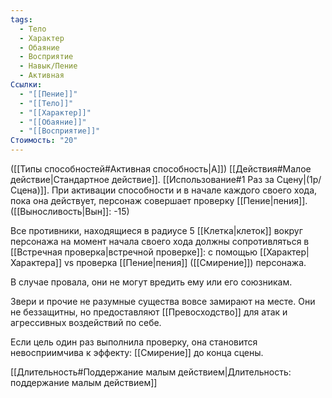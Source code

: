 ```yaml
---
tags:
  - Тело
  - Характер
  - Обаяние
  - Восприятие
  - Навык/Пение
  - Активная
Ссылки:
  - "[[Пение]]"
  - "[[Тело]]"
  - "[[Характер]]"
  - "[[Обаяние]]"
  - "[[Восприятие]]"
Стоимость: "20"
---
```

([[Типы способностей#Активная способность|А]]) [[Действия#Малое действие|Стандартное действие]]. [[Использование#1 Раз за Сцену|(1р/Сцена)]]. При активации способности и в начале каждого своего хода, пока она действует, персонаж совершает проверку [[Пение|пения]]. ([[Выносливость|Вын]]: -15)

Все противники, находящиеся в радиусе 5 [[Клетка|клеток]] вокруг персонажа на момент начала своего хода должны сопротивляться в [[Встречная проверка|встречной проверке]]: с помощью [[Характер|Характера]] vs проверка [[Пение|пения]] ([[Смирение]]) персонажа.

В случае провала, они не могут вредить ему или его союзникам.

Звери и прочие не разумные существа вовсе замирают на месте. Они не беззащитны, но предоставляют [[Превосходство]] для атак и агрессивных воздействий по себе.  

Если цель один раз выполнила проверку, она становится невосприимчива к эффекту: [[Смирение]] до конца сцены. 

[[Длительность#Поддержание малым действием|Длительность: поддержание малым действием]]